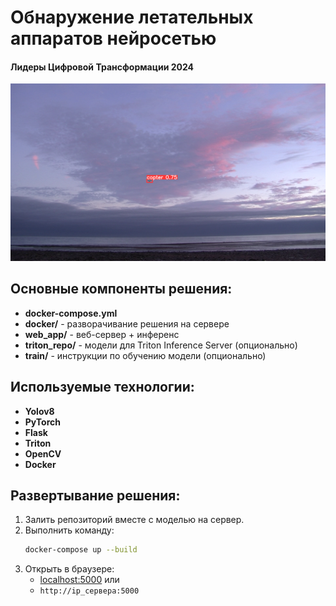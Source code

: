 
# Обнаружение летательных аппаратов нейросетью
#### Лидеры Цифровой Трансформации 2024

![Drone Detection](web_app/static/images/3.png)

## Основные компоненты решения:

- **docker-compose.yml**
- **docker/** - разворачивание решения на сервере
- **web_app/** - веб-сервер + инференс
- **triton_repo/** - модели для Triton Inference Server (опционально)
- **train/** - инструкции по обучению модели (опционально)

## Используемые технологии:

- **Yolov8**
- **PyTorch**
- **Flask**
- **Triton**
- **OpenCV**
- **Docker**

## Развертывание решения:

1. Залить репозиторий вместе с моделью на сервер.
2. Выполнить команду:
    ```sh
    docker-compose up --build
    ```
3. Открыть в браузере:
    - [localhost:5000](http://localhost:5000) или
    - `http://ip_сервера:5000`